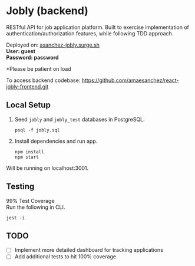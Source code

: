 # Jobly (backend)
RESTful API for job application platform. Built to exercise implementation of authentication/authorization features, while following TDD approach.

Deployed on: [asanchez-jobly.surge.sh](https://asanchez-jobly.surge.sh)  
**User: guest  
Password: password**  

*Please be patient on load

To access backend codebase: https://github.com/amaesanchez/react-jobly-frontend.git

## Local Setup

1. Seed `jobly` and `jobly_test` databases in PostgreSQL.

    ```
    psql -f jobly.sql
    ```
    
2. Install dependencies and run app.

    ```
    npm install
    npm start
    ```
    
Will be running on localhost:3001.

## Testing
99% Test Coverage  
Run the following in CLI.  
```
jest -i
```

## TODO
- [ ] Implement more detailed dashboard for tracking applications
- [ ] Add additional tests to hit 100% coverage
